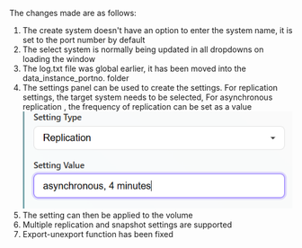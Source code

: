 The changes made are as follows:
1) The create system doesn't have an option to enter the system name, it is set to the port number by default
2) The select system is normally being updated in all dropdowns on loading the window
3) The log.txt file was global earlier, it has been moved into the data_instance_portno. folder
4) The settings panel can be used to create the settings. For replication settings, the target system needs to be selected,
For asynchronous replication , the frequency of replication can be set as a value ![check image](image-1.png)
5) The setting can then be applied to the volume 
6) Multiple replication and snapshot settings are supported
7) Export-unexport function has been fixed